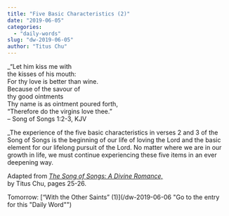 ```yaml
---
title: "Five Basic Characteristics (2)"
date: "2019-06-05"
categories: 
  - "daily-words"
slug: "dw-2019-06-05"
author: "Titus Chu"
---
```


_“Let him kiss me with  
the kisses of his mouth:  
For thy love is better than wine.  
Because of the savour of  
thy good ointments  
Thy name is as ointment poured forth,  
“Therefore do the virgins love thee.”  
– Song of Songs 1:2-3, KJV  
  
_The experience of the five basic characteristics in verses 2 and 3 of the Song of Songs is the beginning of our life of loving the Lord and the basic element for our lifelong pursuit of the Lord. No matter where we are in our growth in life, we must continue experiencing these five items in an ever deepening way.

Adapted from _[The Song of Songs: A Divine Romance,](/song-of-songs-dr/)_  
by Titus Chu, pages 25-26.

Tomorrow: [“With the Other Saints” (1)](/dw-2019-06-06 "Go to the entry for this "Daily Word"")
